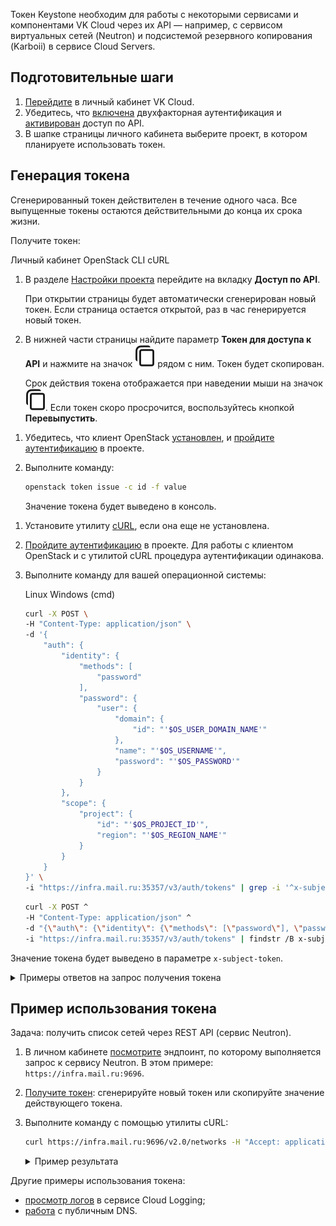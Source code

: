Токен Keystone необходим для работы с некоторыми сервисами и компонентами VK Cloud через их API — например, с сервисом виртуальных сетей (Neutron) и подсистемой резервного копирования (Karboii) в сервисе Cloud Servers.

## Подготовительные шаги

1. [Перейдите](https://msk.cloud.vk.com/app/) в личный кабинет VK Cloud.
1. Убедитесь, что [включена](/ru/base/account/instructions/account-manage/manage-2fa) двухфакторная аутентификация и [активирован](/ru/manage/tools-for-using-services/rest-api/enable-api) доступ по API.
1. В шапке страницы личного кабинета выберите проект, в котором планируете использовать токен.

## Генерация токена

<warn>

Сгенерированный токен действителен в течение одного часа. Все выпущенные токены остаются действительными до конца их срока жизни.

</warn>

Получите токен:

<tabs>
<tablist>
<tab>Личный кабинет</tab>
<tab>OpenStack CLI</tab>
<tab>cURL</tab>
</tablist>
<tabpanel>

1. В разделе [Настройки проекта](https://msk.cloud.vk.com/app/project/keys/) перейдите на вкладку **Доступ по API**.

    При открытии страницы будет автоматически сгенерирован новый токен. Если страница остается открытой, раз в час генерируется новый токен.

1. В нижней части страницы найдите параметр **Токен для доступа к API** и нажмите на значок ![Копировать](assets/copy-icon.svg "inline") рядом с ним. Токен будет скопирован.

    Срок действия токена отображается при наведении мыши на значок ![Копировать](assets/copy-icon.svg "inline"). Если токен скоро просрочится, воспользуйтесь кнопкой **Перевыпустить**.

</tabpanel>
<tabpanel>

1. Убедитесь, что клиент OpenStack [установлен](/ru/manage/tools-for-using-services/openstack-cli#1_ustanovite_klient_openstack), и [пройдите аутентификацию](/ru/manage/tools-for-using-services/openstack-cli#3_proydite_autentifikaciyu) в проекте.
1. Выполните команду:

    ```bash
    openstack token issue -c id -f value
    ```

    Значение токена будет выведено в консоль.

</tabpanel>
<tabpanel>

1. Установите утилиту [cURL](https://github.com/curl/curl/blob/master/docs/INSTALL.md), если она еще не установлена.
1. [Пройдите аутентификацию](/ru/manage/tools-for-using-services/openstack-cli#3_proydite_autentifikaciyu) в проекте. Для работы с клиентом OpenStack и с утилитой cURL процедура аутентификации одинакова.
1. Выполните команду для вашей операционной системы:

    <tabs>
    <tablist>
    <tab>Linux</tab>
    <tab>Windows (cmd)</tab>
    </tablist>
    <tabpanel>

    ```bash
    curl -X POST \
    -H "Content-Type: application/json" \
    -d '{
        "auth": {
            "identity": {
                "methods": [
                    "password"
                ],
                "password": {
                    "user": {
                        "domain": {
                            "id": "'$OS_USER_DOMAIN_NAME'"
                        },
                        "name": "'$OS_USERNAME'",
                        "password": "'$OS_PASSWORD'"
                    }
                }
            },
            "scope": {
                "project": {
                    "id": "'$OS_PROJECT_ID'",
                    "region": "'$OS_REGION_NAME'"
                }
            }
        }
    }' \
    -i "https://infra.mail.ru:35357/v3/auth/tokens" | grep -i '^x-subject-token'| cut -d ':' -f 1,2
    ```
    </tabpanel>
    <tabpanel>

    ```bash
    curl -X POST ^
    -H "Content-Type: application/json" ^
    -d "{\"auth\": {\"identity\": {\"methods\": [\"password\"], \"password\": {\"user\": {\"domain\": {\"id\": \"%OS_USER_DOMAIN_NAME%\"}, \"name\": \"%OS_USERNAME%\",\"password\": \"%OS_PASSWORD%\"}}}, \"scope\": {\"project\": {\"id\": \"%OS_PROJECT_ID%\"}}}}" ^
    -i "https://infra.mail.ru:35357/v3/auth/tokens" | findstr /B x-subject-token | findstr x-subject-token
    ```
    </tabpanel>
    </tabs>

Значение токена будет выведено в параметре `x-subject-token`.

<details>
<summary markdown="span">Примеры ответов на запрос получения токена</summary>

<tabs>
<tablist>
<tab>Linux</tab>
<tab>Windows (cmd)</tab>
</tablist>
<tabpanel>

```bash
  % Total    % Received % Xferd  Average Speed   Time    Time     Time  Current
                                 Dload  Upload   Total   Spent    Left  Speed
100 27038  100 26470  100   568  99259   2129 --:--:-- --:--:-- --:--:-- 99138
x-subject-token: gAAAAABkirBWYerPg-2A_W0blpcg_qcmTck9K3cC1zf4JUnP3lnpq-bf3W_AXbMx8wDd7PNO704lf00QX3--BRvFB-UcI5IQq5GtVNVzkHoqem4Ocg_-fmRgCdtSSrKvw_KqjpxoksOi2EocauqogKJebeYgAoheSMEnrSz4G70OrTHwUmhI4z0
```
</tabpanel>
<tabpanel>

```bash
  % Total    % Received % Xferd  Average Speed   Time    Time     Time  Current
                                 Dload  Upload   Total   Spent    Left  Speed
100   230    0     0  100   230      0    920 --:--:-- --:--:-- --:--:--   923FINDSTR: Слишком длинная строка 12.
FINDSTR: Слишком длинная строка 12.
100 26700  100 26470  100   230  49114    426 --:--:-- --:--:-- --:--:-- 49628
FINDSTR: Слишком длинная строка 12.
x-subject-token: gAAAAABkirQja1Lgr9psuyf6fC6e3Sy5WMYubpmwMNPXuT6APQkf-BPRRAySTBGP2h9Iq2U533pi13h_ZIHa0viga7HxmSsEeCZ_Fq1CEy0m75lmpDtZYd8SAazmjqbV5Kf4ygGnp77kPadkL0hAgC0b7vKjgNGoZ9bLZDBQmlEivNMlptyZKcQ
```

</tabpanel>
</tabs>

</details>

</tabpanel>
</tabs>

## Пример использования токена

Задача: получить список сетей через REST API (сервис Neutron).

1. В личном кабинете [посмотрите](https://msk.cloud.vk.com/app/project/endpoints) эндпоинт, по которому выполняется запрос к сервису Neutron. В этом примере: `https://infra.mail.ru:9696`.
1. [Получите токен](#generaciya_tokena): сгенерируйте новый токен или скопируйте значение действующего токена.
1. Выполните команду с помощью утилиты cURL:

   ```bash
   curl https://infra.mail.ru:9696/v2.0/networks -H "Accept: application/json" -H "X-Auth-Token: <токен, полученный на предыдущем шаге>"
   ```

   <details>
   <summary markdown="span">Пример результата</summary>

   ```json
   {
        "networks": [
            {
                "ipv6_address_scope": null,
                "dns_domain": null,
                "revision_number": 6,
                "port_security_enabled": true,
                "id": "0e4d7c1e-ba20-0000-0000-7623648487a6",
                "router:external": false,
                "availability_zone_hints": [],
                "availability_zones": [
                    "nova"
                ],
                "ipv4_address_scope": null,
                "shared": false,
                "project_id": "b5b7ffd4ef0547e5b222f44500000000",
                "status": "ACTIVE",
                "subnets": [
                    "5ab0164b-2528-0000-0000-b2a8d5e62661"
                ],
                "private_dns_domain": "mcs.local.",
                "description": "",
                "tags": [],
                "updated_at": "2022-11-22T07:24:53Z",
                "name": "demoNet2",
                "admin_state_up": true,
                "tenant_id": "b5b7ffd4ef0547e5b222f44500000000",
                "created_at": "2022-11-22T07:24:51Z",
                "mtu": 1500,
                "sdn": "neutron"
            },
        ]
    }
   ```

   </details>

Другие примеры использования токена:

- [просмотр логов](/ru/manage/logging/start/view-logs) в сервисе Cloud Logging;
- [работа](/ru/additionals/api/api-dns) с публичным DNS.
